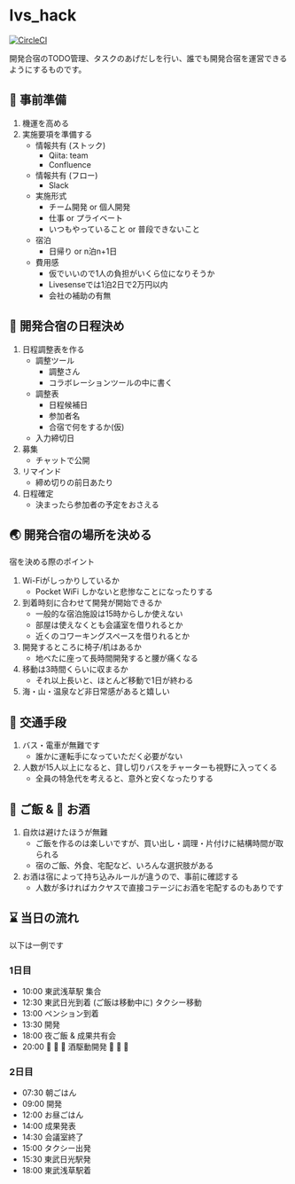 # lvs_hack

[![CircleCI](https://circleci.com/gh/taise/lvs_hack.svg?style=shield&circle-token=8b4ec3f4e13fa1e4c67aa115934ace09d555c2c0)](https://circleci.com/gh/taise/lvs_hack)

開発合宿のTODO管理、タスクのあげだしを行い、誰でも開発合宿を運営できるようにするものです。

## :construction: 事前準備

1. 機運を高める
1. 実施要項を準備する
    - 情報共有 (ストック)
      - Qiita: team
      - Confluence
    - 情報共有 (フロー)
      - Slack
    - 実施形式
      - チーム開発 or 個人開発
      - 仕事 or プライベート
      - いつもやっていること or 普段できないこと
    - 宿泊
      - 日帰り or n泊n+1日
    - 費用感
      - 仮でいいので1人の負担がいくら位になりそうか
      - Livesenseでは1泊2日で2万円以内
      - 会社の補助の有無

## :calendar: 開発合宿の日程決め

1. 日程調整表を作る
    - 調整ツール
      - 調整さん
      - コラボレーションツールの中に書く
    - 調整表
      - 日程候補日
      - 参加者名
      - 合宿で何をするか(仮)
    - 入力締切日
1. 募集
    - チャットで公開
1. リマインド
    - 締め切りの前日あたり
1. 日程確定
    - 決まったら参加者の予定をおさえる

## :earth_asia: 開発合宿の場所を決める

宿を決める際のポイント

1. Wi-Fiがしっかりしているか
    - Pocket WiFi しかないと悲惨なことになったりする
1. 到着時刻に合わせて開発が開始できるか
    - 一般的な宿泊施設は15時からしか使えない
    - 部屋は使えなくとも会議室を借りれるとか
    - 近くのコワーキングスペースを借りれるとか
1. 開発するところに椅子/机はあるか
    - 地べたに座って長時間開発すると腰が痛くなる
1. 移動は3時間くらいに収まるか
    - それ以上長いと、ほとんど移動で1日が終わる
1. 海・山・温泉など非日常感があると嬉しい

## :train: 交通手段

1. バス・電車が無難です
    - 誰かに運転手になっていただく必要がない
1. 人数が15人以上になると、貸し切りバスをチャーターも視野に入ってくる
    - 全員の特急代を考えると、意外と安くなったりする

## :rice_ball: ご飯 & :beer: お酒

1. 自炊は避けたほうが無難
    - ご飯を作るのは楽しいですが、買い出し・調理・片付けに結構時間が取られる
    - 宿のご飯、外食、宅配など、いろんな選択肢がある
1. お酒は宿によって持ち込みルールが違うので、事前に確認する
    - 人数が多ければカクヤスで直接コテージにお酒を宅配するのもありです

## :hourglass: 当日の流れ

以下は一例です

### 1日目

- 10:00 東武浅草駅 集合
- 12:30 東武日光到着   (ご飯は移動中に) タクシー移動
- 13:00 ペンション到着
- 13:30 開発
- 18:00 夜ご飯 & 成果共有会
- 20:00 🍶 🍻 🍶 酒駆動開発 🍶 🍻 🍶

### 2日目

- 07:30 朝ごはん
- 09:00 開発
- 12:00 お昼ごはん
- 14:00 成果発表
- 14:30 会議室終了
- 15:00 タクシー出発
- 15:30 東武日光駅発
- 18:00 東武浅草駅着


